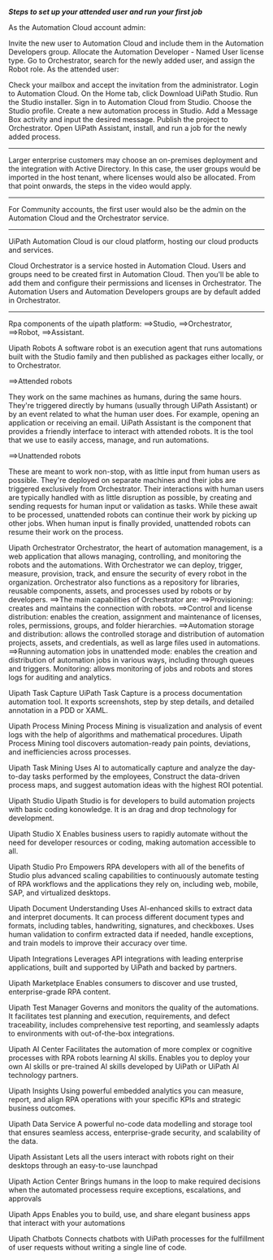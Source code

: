 ***Steps to set up your attended user and run your first job***

As the Automation Cloud account admin:

Invite the new user to Automation Cloud and include them in the Automation Developers group.
Allocate the Automation Developer - Named User license type.
Go to Orchestrator, search for the newly added user, and assign the Robot role.
As the attended user:

Check your mailbox and accept the invitation from the administrator.
Login to Automation Cloud.
On the Home tab, click Download UiPath Studio.
Run the Studio installer.
Sign in to Automation Cloud from Studio.
Choose the Studio profile.
Create a new automation process in Studio.
Add a Message Box activity and input the desired message.
Publish the project to Orchestrator.
Open UiPath Assistant, install, and run a job for the newly added process.

------------------

Larger enterprise customers may choose an on-premises deployment and the integration with Active Directory. 
In this case, the user groups would be imported in the host tenant, where licenses would also be allocated. 
From that point onwards, the steps in the video would apply.

------------------

For Community accounts, the first user would also be the admin on the Automation Cloud and the Orchestrator service.


----------------


UiPath Automation Cloud is our cloud platform, hosting our cloud products and services.



Cloud Orchestrator is a service hosted in Automation Cloud. 
Users and groups need to be created first in Automation Cloud. 
Then you'll be able to add them and configure their permissions and licenses in Orchestrator. 
The Automation Users and Automation Developers groups are by default added in Orchestrator.

----------------

Rpa components of the uipath platform: 
==>Studio, 
==>Orchestrator, 
==>Robot, 
==>Assistant.

Uipath Robots
A software robot is an execution agent that runs automations built with the Studio family and then published as packages either locally, or to Orchestrator. 

==>Attended robots

They work on the same machines as humans, during the same hours. 
They're triggered directly by humans (usually through UiPath Assistant) or by an event related to what the human user does. 
For example, opening an application or receiving an email.
UiPath Assistant is the component that provides a friendly interface to interact with attended robots. It is the tool that we use to easily access, manage, and run automations.

==>Unattended robots

These are meant to work non-stop, with as little input from human users as possible. 
They're deployed on separate machines and their jobs are triggered exclusively from Orchestrator.
Their interactions with human users are typically handled with as little disruption as possible, by creating and sending requests for human input or validation as tasks.
While these await to be processed, unattended robots can continue their work by picking up other jobs.
When human input is finally provided, unattended robots can resume their work on the process.

Uipath Orchestrator
Orchestrator, the heart of automation management, is a web application that allows managing, controlling, and monitoring the robots and the automations. 
With Orchestrator we can deploy, trigger, measure, provision, track, and ensure the security of every robot in the organization. 
Orchestrator also functions as a repository for libraries, reusable components, assets, and processes used by robots or by developers. 
==>The main capabilities of Orchestrator are:
==>Provisioning: creates and maintains the connection with robots.
==>Control and license distribution: enables the creation, assignment and maintenance of licenses, roles, permissions, groups, and folder hierarchies.
==>Automation storage and distribution: allows the controlled storage and distribution of automation projects, assets, and credentials, as well as large files used in automations.
==>Running automation jobs in unattended mode: enables the creation and distribution of automation jobs in various ways, including through queues and triggers.
Monitoring: allows monitoring of jobs and robots and stores logs for auditing and analytics.

Uipath Task Capture
UiPath Task Capture is a process documentation automation tool.
It exports screenshots, step by step details, and detailed annotation in a PDD or XAML.

Uipath Process Mining
Process Mining is visualization and analysis of event logs with the help of algorithms and mathematical procedures. 
Uipath Process Mining tool discovers automation-ready pain points, deviations, and inefficiencies across processes.

Uipath Task Mining
Uses Al to automatically capture and analyze the day-to-day tasks performed by the employees, 
Construct the data-driven process maps, and suggest automation ideas with the highest ROI potential. 

Uipath Studio
Uipath Studio is for developers to build automation projects with basic coding konowledge.
It is an drag and drop technology for development.

Uipath Studio X
Enables business users to rapidly automate without the need for developer resources or coding, making automation accessible to all.

Uipath Studio Pro
Empowers RPA developers with all of the benefits of Studio plus advanced scaling capabilities to continuously automate testing of RPA workflows and the applications they rely on, including web, mobile, SAP, and virtualized desktops.

Uipath Document Understanding
Uses AI-enhanced skills to extract data and interpret documents. 
It can process different document types and formats, including tables, handwriting, signatures, and checkboxes. 
Uses human validation to confirm extracted data if needed, handle exceptions, and train models to improve their accuracy over time.

Uipath Integrations
Leverages API integrations with leading enterprise applications, built and supported by UiPath and backed by partners.

Uipath Marketplace
Enables consumers to discover and use trusted, enterprise-grade RPA content. 

Uipath Test Manager
Governs and monitors the quality of the automations. It facilitates test planning and execution, requirements, and defect traceability, includes comprehensive test reporting, and seamlessly adapts to environments with out-of-the-box integrations.

Uipath AI Center
Facilitates the automation of more complex or  cognitive processes with RPA robots learning Al skills.
Enables you to deploy your own Al skills or pre-trained Al skills developed by UiPath or UiPath Al technology partners.

Uipath Insights
Using powerful embedded analytics you can measure, report, and align RPA operations with your specific KPls and strategic business outcomes. 

Uipath Data Service
A powerful no-code data modelling and storage tool that ensures seamless access, enterprise-grade security, and scalability of the data.

Uipath Assistant 
Lets all the users interact with robots right on their desktops through an easy-to-use launchpad

Uipath Action Center
Brings humans in the loop to make required decisions when the automated processess require exceptions, escalations, and approvals

Uipath Apps
Enables you to build, use, and share elegant business apps that interact with your automations

Uipath Chatbots
Connects chatbots with UiPath processes for the fulfillment of user requests without writing a single line of code.



